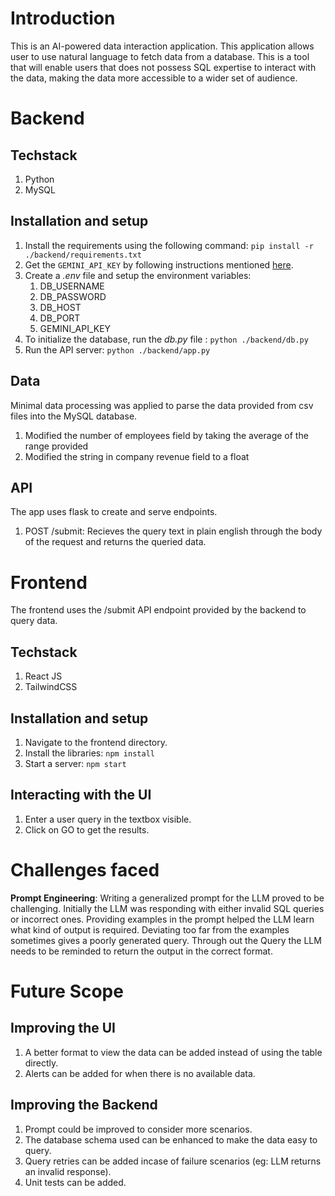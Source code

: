 # Introduction
This is an AI-powered data interaction application. This application allows user to use natural language to fetch data from a database. This is a tool that will enable users that does not possess SQL expertise to interact with the data, making the data more accessible to a wider set of audience.

# Backend 

## Techstack
1. Python
2. MySQL
   
## Installation and setup
1. Install the requirements using the following command: `pip install -r ./backend/requirements.txt`
2. Get the `GEMINI_API_KEY` by following instructions mentioned [here](https://aistudio.google.com/app/apikey).
3. Create a _.env_ file and setup the environment variables:
   1. DB_USERNAME
   2. DB_PASSWORD
   3. DB_HOST
   4. DB_PORT 
   5. GEMINI_API_KEY
4. To initialize the database, run the _db.py_ file : `python ./backend/db.py`
5. Run the API server: `python ./backend/app.py`

## Data
Minimal data processing was applied to parse the data provided from csv files into the MySQL database. 
1. Modified the number of employees field by taking the average of the range provided 
2. Modified the string in company revenue field to a float


## API
The app uses flask to create and serve endpoints. 
1. POST /submit: 
Recieves the query text in plain english through the body of the request and returns the queried data.

# Frontend
The frontend uses the /submit API endpoint provided by the backend to query data.
## Techstack
1. React JS
2. TailwindCSS
   
## Installation and setup
1. Navigate to the frontend directory.
2. Install the libraries: `npm install`
3. Start a server: `npm start`

## Interacting with the UI
1. Enter a user query in the textbox visible. 
2. Click on GO to get the results.

# Challenges faced
**Prompt Engineering**: Writing a generalized prompt for the LLM proved to be challenging. Initially the LLM was responding with either invalid SQL queries or incorrect ones. Providing examples in the prompt helped the LLM learn what kind of output is required. Deviating too far from the examples sometimes gives a poorly generated query. Through out the Query the LLM needs to be reminded to return the output in the correct format. 


# Future Scope
## Improving the UI
1. A better format to view the data can be added instead of using the table directly. 
2. Alerts can be added for when there is no available data.
## Improving the Backend
1. Prompt could be improved to consider more scenarios.
2. The database schema used can be enhanced to make the data easy to query.
3. Query retries can be added incase of failure scenarios (eg: LLM returns an invalid response).
4. Unit tests can be added.
